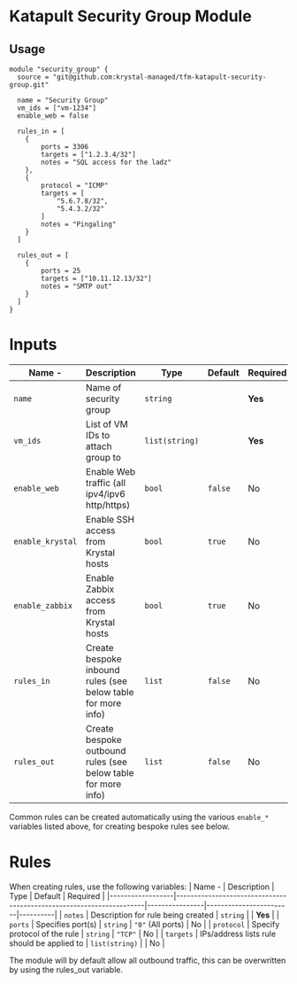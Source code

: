 # Katapult Security Group Module

## Usage

```hcl
module "security_group" {
  source = "git@github.com:krystal-managed/tfm-katapult-security-group.git"

  name = "Security Group"
  vm_ids = ["vm-1234"]
  enable_web = false
  
  rules_in = [
    {
        ports = 3306
        targets = ["1.2.3.4/32"]
        notes = "SQL access for the ladz"
    },
    {
        protocol = "ICMP"
        targets = [
            "5.6.7.8/32",
            "5.4.3.2/32"
        ]
        notes = "Pingaling"
    }
  ]

  rules_out = [
    {
        ports = 25
        targets = ["10.11.12.13/32"]
        notes = "SMTP out"
    }
  ]
}
```

# Inputs

| Name -          | Description                                                  | Type          | Default | Required |
|-----------------|--------------------------------------------------------------|---------------|---------|----------|
| `name`          | Name of security group                                       | `string`      |         | **Yes**  |
| `vm_ids`        | List of VM IDs to attach group to                            | `list(string)` |        | **Yes**  |
| `enable_web`    | Enable Web traffic (all ipv4/ipv6 http/https)                | `bool`        | `false` | No       |
| `enable_krystal` | Enable SSH access from Krystal hosts                        | `bool`        | `true`  | No       |
| `enable_zabbix` | Enable Zabbix access from Krystal hosts                      | `bool`        | `true`  | No       |
| `rules_in`      | Create bespoke inbound rules (see below table for more info) | `list`        | `false` | No       |
| `rules_out`     | Create bespoke outbound rules (see below table for more info) | `list`       | `false` | No       |

Common rules can be created automatically using the various `enable_*` variables listed above, for creating bespoke rules see below.

# Rules
When creating rules, use the following variables:
| Name -           | Description                                                         | Type           | Default                | Required |
|------------------|---------------------------------------------------------------------|----------------|------------------------|----------|
| `notes`          | Description for rule being created                                  | `string`       |                        | **Yes**  |
| `ports`          | Specifies port(s)                                                   | `string`       | `"0"` (All ports)      | No       |
| `protocol`       | Specify protocol of the rule                                        | `string`       | `"TCP"`                | No       |
| `targets`        | IPs/address lists rule should be applied to                         | `list(string)` |                        | No       |

The module will by default allow all outbound traffic, this can be overwritten by using the rules_out variable.
